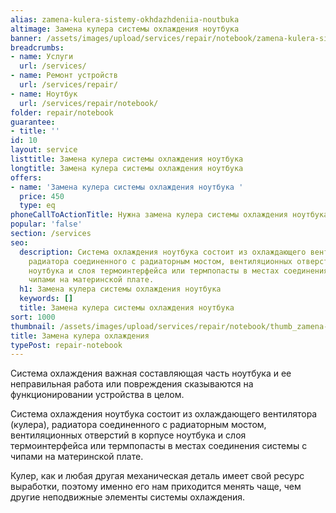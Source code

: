 ```yaml
---
alias: zamena-kulera-sistemy-okhdazhdeniia-noutbuka
altimage: Замена кулера системы охлаждения ноутбука
banner: /assets/images/upload/services/repair/notebook/zamena-kulera-sistemy-okhdazhdeniia-noutbuka.jpg
breadcrumbs:
- name: Услуги
  url: /services/
- name: Ремонт устройств
  url: /services/repair/
- name: Ноутбук
  url: /services/repair/notebook/
folder: repair/notebook
guarantee:
- title: ''
id: 10
layout: service
listtitle: Замена кулера системы охлаждения ноутбука
longtitle: Замена кулера системы охлаждения ноутбука
offers:
- name: 'Замена кулера системы охлаждения ноутбука '
  price: 450
  type: eq
phoneCallToActionTitle: Нужна замена кулера системы охлаждения ноутбука? Звоните!
popular: 'false'
section: /services
seo:
  description: Система охлаждения ноутбука состоит из охлаждающего вентилятора (кулера),
    радиатора соединенного с радиаторным мостом, вентиляционных отверстий в корпусе
    ноутбука и слоя термоинтерфейса или термпопасты в местах соединения системы с
    чипами на материнской плате.
  h1: Замена кулера системы охлаждения ноутбука
  keywords: []
  title: Замена кулера системы охлаждения ноутбука
sort: 1000
thumbnail: /assets/images/upload/services/repair/notebook/thumb_zamena-kulera-sistemy-okhdazhdeniia-noutbuka.jpg
title: Замена кулера охлаждения
typePost: repair-notebook
---
```

Система охлаждения важная составляющая часть ноутбука и ее неправильная работа или повреждения сказываются на функционировании устройства в целом.

Система охлаждения ноутбука состоит из охлаждающего вентилятора (кулера), радиатора соединенного с радиаторным мостом, вентиляционных отверстий в корпусе ноутбука и слоя термоинтерфейса или термпопасты в местах соединения системы с чипами на материнской плате.

Кулер, как и любая другая механическая деталь имеет свой ресурс выработки, поэтому именно его нам приходится менять чаще, чем другие неподвижные элементы системы охлаждения.